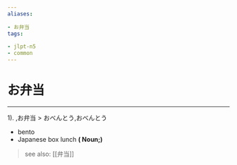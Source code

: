 ```yaml
---
aliases:
    
- お弁当
tags:
    
- jlpt-n5
- common
---
```


# お弁当
---
1).
,お弁当 > おべんとう,おべんとう

- bento
- Japanese box lunch
**( Noun;)**
> see also:  [[弁当]]
            